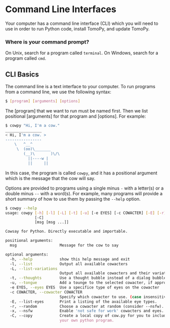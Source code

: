 # Command Line Interfaces
Your computer has a command line interface (CLI) which you will need to use in order to run Python code, install TomoPy, and update TomoPy.

### Where is your command prompt?
On Unix, search for a program called `terminal`.
On Windows, search for a program called `cmd`.

## CLI Basics
The command line is a text interface to your computer. To run programs from a command line, we use the following syntax:

```bash
$ [program] [arguments] [options]
```

The [program] that we want to run must be named first. Then we list positional [arguments] for that program and [options]. For example:

```bash
$ cowpy "Hi, I'm a cow."
________________
< Hi, I'm a cow. >
----------------
    \   ^__^
     \  (oo)\_______
        (__)\       )\/\
          ||----w |
          ||     ||

```

In this case, the program is called `cowpy`, and it has a positional argument which is the message that the cow will say.

Options are provided to programs using a single minus `-` with a letter(s) or a double minus `--` with a word(s). For example, many programs will provide a short summary of how to use them by passing the `--help` option.

```bash
$ cowpy --help
usage: cowpy [-h] [-l] [-L] [-t] [-u] [-e EYES] [-c COWACTER] [-E] [-r] [-x]
             [-C]
             [msg [msg ...]]

Cowsay for Python. Directly executable and importable.

positional arguments:
  msg                   Message for the cow to say

optional arguments:
  -h, --help            show this help message and exit
  -l, --list            Output all available cowacters
  -L, --list-variations
                        Output all available cowacters and their variations.
  -t, --thoughts        Use a thought bubble instead of a dialog bubble.
  -u, --tongue          Add a tounge to the selected cowacter, if appropriate.
  -e EYES, --eyes EYES  Use a specifice type of eyes on the cowacter
  -c COWACTER, --cowacter COWACTER
                        Specify which cowacter to use. (case insensitive)
  -E, --list-eyes       Print a listing of the available eye types.
  -r, --random          Choose a cowacter at random (consider --nsfw).
  -x, --nsfw            Enable 'not safe for work' cowacters and eyes.
  -C, --copy            Create a local copy of cow.py for you to include in
                        your own python program.
```

<!--- INSTRUCTOR ACTIVITY

Demonstrate using the cowsay help to make a cow with different eyes.

--->

<!--- SOLO ACTIVITY

Use cowsay to make a cat say something your favorite teacher told you once.

--->
